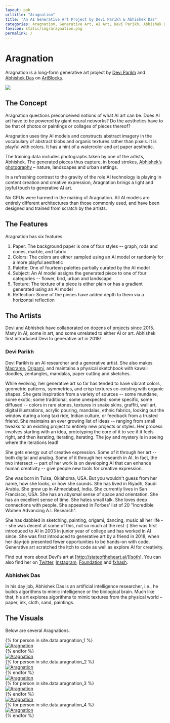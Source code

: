 ```yaml
---
layout: pub
urltitle: "Aragnation"
title: "An AI Generative Art Project by Devi Parikh & Abhishek Das"
categories: Aragnation, Generative Art, AI Art, Devi Parikh, Abhishek Das
favicon: static/img/aragnation.png
permalink: /
---
```


# Aragnation

Aragnation is a long-form generative art project by [Devi Parikh][devi] and [Abhishek Das][das] on [ArtBlocks][artblocks].  

<img class="inline-pic" src="static/img/aragnation_collage.png">

## The Concept

Aragnation questions preconceived notions of what AI art can be. Does AI art have to be powered by giant neural networks? Do the aesthetics have to be that of photos or paintings or collages of pieces thereof?

Aragnation uses tiny AI models and constructs abstract imagery in the vocabulary of abstract blobs and organic textures rather than pixels. It is playful with colors. It has a hint of a watercolor and art paper aesthetic. 

The training data includes photographs taken by one of the artists, Abhishek.  The generated pieces thus capture, in broad strokes, [Abhishek’s photography][das-photos] – nature, landscapes and urban settings.

In a refreshing contrast to the gravity of the role AI technology is playing in content creation and creative expression, Aragnation brings a light and joyful touch to generative AI art. 

No GPUs were harmed in the making of Aragnation. All AI models are entirely different architectures than those commonly used, and have been designed and trained from scratch by the artists.

## The Features

Aragnation has six features.

1. Paper: The background paper is one of four styles -- graph, rods and cones, marble, and fabric
2. Colors: The colors are either sampled using an AI model or randomly for a more playful aesthetic
3. Palette: One of fourteen palettes partially curated by the AI model
4. Subject: An AI model assigns the generated piece to one of four categories -- flower, bird, urban and landscape
5. Texture: The texture of a piece is either plain or has a gradient generated using an AI model
6. Reflection: Some of the pieces have added depth to them via a horizontal reflection 

## The Artists

Devi and Abhishek have collaborated on dozens of projects since 2015. Many in AI, some in art, and some unrelated to either AI or art. Abhishek first introduced Devi to generative art in 2018!

### Devi Parikh

Devi Parikh is an AI researcher and a generative artist. She also makes [Macrame][macrame], [Origami][origami], and maintains a physical sketchbook with kawaii doodles, zentangles, mandalas, paper cutting and sketches. 

While evolving, her generative art so far has tended to have vibrant colors, geometric patterns, symmetries, and crisp textures co-existing with organic shapes. She gets inspiration from a variety of sources -- some mundane, some exotic; some traditional, some unexpected; some specific, some diffused -- colors in rare stones, textures in snake skins, graffiti, wall art, digital illustrations, acrylic pouring, mandalas, ethnic fabrics, looking out the window during a long taxi ride, Indian culture, or feedback from a trusted friend. She maintains an ever growing list of ideas -- ranging from small tweaks to an existing project to entirely new projects or styles. Her process involves starting with an idea, prototyping the core of it to see if it feels right, and then iterating, iterating, iterating. The joy and mystery is in seeing where the iterations lead!

She gets energy out of creative expression. Some of it through her art -- both digital and analog. Some of it through her research in AI. In fact, the two intersect -- part of her work is on developing AI that can enhance human creativity -- give people new tools for creative expression.

She was born in Tulsa, Oklahoma, USA. But you wouldn't guess from her name, how she looks, or how she sounds. She has lived in Riyadh, Saudi Arabia. She grew up in Ahmedabad, India. She currently lives in San Francisco, USA. She has an abysmal sense of space and orientation. She has an excellent sense of time. She hates small talk. She loves deep connections with people. She appeared in Forbes' list of 20 "Incredible Women Advancing A.I. Research". 

She has dabbled in sketching, painting, origami, dancing, music all her life -- she was decent at some of this, not so much at the rest :) She was first introduced to AI in 2003 in junior year of college and has worked in AI since. She was first introduced to generative art by a friend in 2018, when her day-job presented fewer opportunities to be hands-on with code. Generative art scratched the itch to code as well as explore AI for creativity.

Find out more about Devi's art at [http://stateoftheheart.ai/][soth]. You can also find her on [Twitter][tw], [Instagram][insta], [Foundation][fnd] and [fxhash][fxhash]. 

### Abhishek Das

In his day job, Abhishek Das is an artificial intelligence researcher, i.e., he builds algorithms to mimic intelligence or the biological brain. Much like that, his art explores algorithms to mimic textures from the physical world – paper, ink, cloth, sand, paintings.

## The Visuals

Below are several Aragnations.

<div class = 'art'>
  {% for person in site.data.aragnation_1 %}
  <div class = 'aragnationpiece'>
    <a href = '{{ person.link }}'><img src = '{{person.link}}' alt = 'Aragnation'></a>
  </div>
  {% endfor %}
</div>

<div class = 'fullartpiece'>
<a href = './static/img/aragnation_11.jpg'><img src = './static/img/aragnation_11.jpg' alt = 'Aragnation'></a>
</div>

<div class = 'art'>
  {% for person in site.data.aragnation_2 %}
  <div class = 'aragnationpiece'>
    <a href = '{{ person.link }}'><img src = '{{person.link}}' alt = 'Aragnation'></a>
  </div>
  {% endfor %}
</div>

<div class = 'fullartpiece'>
<a href = './static/img/aragnation_22.jpg'><img src = './static/img/aragnation_22.jpg' alt = 'Aragnation'></a>
</div>

<div class = 'art'>
  {% for person in site.data.aragnation_3 %}
  <div class = 'aragnationpiece'>
    <a href = '{{ person.link }}'><img src = '{{person.link}}' alt = 'Aragnation'></a>
  </div>
  {% endfor %}
</div>

<div class = 'fullartpiece'>
<a href = './static/img/aragnation_33.jpg'><img src = './static/img/aragnation_33.jpg' alt = 'Aragnation'></a>
</div>

<div class = 'art'>
  {% for person in site.data.aragnation_4 %}
  <div class = 'aragnationpiece'>
    <a href = '{{ person.link }}'><img src = '{{person.link}}' alt = 'Aragnation'></a>
  </div>
  {% endfor %}
</div>


[artblocks]: https://www.artblocks.io/
[das]: https://abhishekdas.com/art/
[devi]: http://stateoftheheart.ai/
[das-photos]: https://www.instagram.com/abhshkdz/
[aragnation]: https://deviparikh.github.io/aragnation/
[sketchbook]: https://www.cc.gatech.edu/~parikh/sketchbook.html
[macrame]: https://www.cc.gatech.edu/~parikh/macrame.html
[origami]: https://www.cc.gatech.edu/~parikh/origami.html
[soth]: http://stateoftheheart.ai/ 
[devi]: https://www.cc.gatech.edu/~parikh/
[tw]: https://twitter.com/deviparikh
[insta]: https://www.instagram.com/deviparikh/
[fnd]: https://foundation.app/@deviparikh
[fxhash]:  https://www.fxhash.xyz/u/Devi%20Parikh
